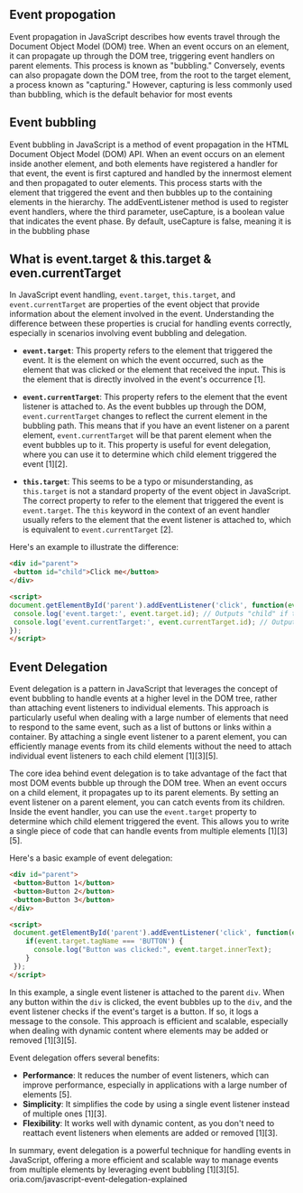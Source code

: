 ## Event propogation
Event propagation in JavaScript describes how events travel through the Document Object Model (DOM) tree. When an event occurs on an element, it can propagate up through the DOM tree, triggering event handlers on parent elements. This process is known as "bubbling." Conversely, events can also propagate down the DOM tree, from the root to the target element, a process known as "capturing." However, capturing is less commonly used than bubbling, which is the default behavior for most events 

## Event bubbling
Event bubbling in JavaScript is a method of event propagation in the HTML Document Object Model (DOM) API. When an event occurs on an element inside another element, and both elements have registered a handler for that event, the event is first captured and handled by the innermost element and then propagated to outer elements. This process starts with the element that triggered the event and then bubbles up to the containing elements in the hierarchy. The addEventListener method is used to register event handlers, where the third parameter, useCapture, is a boolean value that indicates the event phase. By default, useCapture is false, meaning it is in the bubbling phase

## What is event.target & this.target & even.currentTarget
In JavaScript event handling, `event.target`, `this.target`, and `event.currentTarget` are properties of the event object that provide information about the element involved in the event. Understanding the difference between these properties is crucial for handling events correctly, especially in scenarios involving event bubbling and delegation.

- **`event.target`**: This property refers to the element that triggered the event. It is the element on which the event occurred, such as the element that was clicked or the element that received the input. This is the element that is directly involved in the event's occurrence [1].

- **`event.currentTarget`**: This property refers to the element that the event listener is attached to. As the event bubbles up through the DOM, `event.currentTarget` changes to reflect the current element in the bubbling path. This means that if you have an event listener on a parent element, `event.currentTarget` will be that parent element when the event bubbles up to it. This property is useful for event delegation, where you can use it to determine which child element triggered the event [1][2].

- **`this.target`**: This seems to be a typo or misunderstanding, as `this.target` is not a standard property of the event object in JavaScript. The correct property to refer to the element that triggered the event is `event.target`. The `this` keyword in the context of an event handler usually refers to the element that the event listener is attached to, which is equivalent to `event.currentTarget` [2].

Here's an example to illustrate the difference:

```html
<div id="parent">
 <button id="child">Click me</button>
</div>

<script>
document.getElementById('parent').addEventListener('click', function(event) {
 console.log('event.target:', event.target.id); // Outputs "child" if the button is clicked
 console.log('event.currentTarget:', event.currentTarget.id); // Outputs "parent"
});
</script>
```

## Event Delegation
Event delegation is a pattern in JavaScript that leverages the concept of event bubbling to handle events at a higher level in the DOM tree, rather than attaching event listeners to individual elements. This approach is particularly useful when dealing with a large number of elements that need to respond to the same event, such as a list of buttons or links within a container. By attaching a single event listener to a parent element, you can efficiently manage events from its child elements without the need to attach individual event listeners to each child element [1][3][5].

The core idea behind event delegation is to take advantage of the fact that most DOM events bubble up through the DOM tree. When an event occurs on a child element, it propagates up to its parent elements. By setting an event listener on a parent element, you can catch events from its children. Inside the event handler, you can use the `event.target` property to determine which child element triggered the event. This allows you to write a single piece of code that can handle events from multiple elements [1][3][5].

Here's a basic example of event delegation:

```html
<div id="parent">
 <button>Button 1</button>
 <button>Button 2</button>
 <button>Button 3</button>
</div>

<script>
 document.getElementById('parent').addEventListener('click', function(event) {
    if(event.target.tagName === 'BUTTON') {
      console.log("Button was clicked:", event.target.innerText);
    }
 });
</script>
```

In this example, a single event listener is attached to the parent `div`. When any button within the `div` is clicked, the event bubbles up to the `div`, and the event listener checks if the event's target is a button. If so, it logs a message to the console. This approach is efficient and scalable, especially when dealing with dynamic content where elements may be added or removed [1][3][5].

Event delegation offers several benefits:

- **Performance**: It reduces the number of event listeners, which can improve performance, especially in applications with a large number of elements [5].
- **Simplicity**: It simplifies the code by using a single event listener instead of multiple ones [1][3].
- **Flexibility**: It works well with dynamic content, as you don't need to reattach event listeners when elements are added or removed [1][3].

In summary, event delegation is a powerful technique for handling events in JavaScript, offering a more efficient and scalable way to manage events from multiple elements by leveraging event bubbling [1][3][5].
oria.com/javascript-event-delegation-explained
